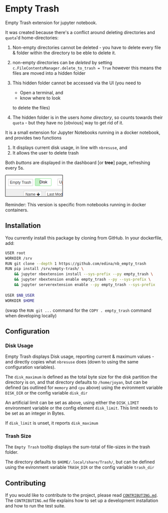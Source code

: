 # Empty Trash

Empty Trash extension for jupyter notebook.

It was created because there's a conflict around deleting directories
and `quota`'d home-directories:

1. Non-empty directories cannot be deleted - you have to delete
   every file & folder within the directory to be eble to delete it.
2. non-empty directories can be _deleted_ by setting
   `c.FileContentsManager.delete_to_trash = True`
   however this means the files are moved into a hidden folder
3. This hidden folder cannot be accessed via the UI (you need to

      * Open a terminal, and
      * know where to look
      
   to delete the files)
4. The hidden folder is in the users _home directory_, so counts towards
their `quota` - but they have no [obvious] way to get rid of it.

It is a small extension for Jupyter Notebooks running in a docker notebook, and
provides two functions

1. It displays current disk usage, in line with `nbresuse`, and
2. It allows the user to delete trash

Both _buttons_ are displayed in the dashboard [or **tree**] page,
refreshing every 5s.

![Screenshot of Empty Trash & Disk usage buttons](screenshot.png)

Reminder: This version is specific from notebooks running in docker containers.

## Installation

You currently install this package by cloning from GitHub. In your dockerfile, add:

```bash
USER root
WORKDIR /srv
RUN git clone --depth 1 https://github.com/edina/nb_empty_trash
RUN pip install /srv/empty-trash/ \
    && jupyter nbextension install --sys-prefix --py empty_trash \
    && jupyter nbextension enable empty_trash --py --sys-prefix \
    && jupyter serverextension enable --py empty_trash --sys-prefix

USER $NB_USER
WORKDIR $HOME
```
(swap the `RUN git ...` command for the `COPY . empty_trash` command when developing locally)

## Configuration

### Disk Usage

Empty Trash displays Disk usage, reporting current & maximum values - and
directly copies what `nbresuse` does (down to using the same configuration
variables).

The `disk_maximum` is defined as the total byte size for the disk partition
the directory is on, and that directory defaults to `/home/joyan`, but can
be defined (as outlined for `memory` and `cpu` above) using the evironment
variable `DISK_DIR` or the config variable `disk_dir` 

An artificial limit can be set as above, using either the `DISK_LIMIT`
environment variable or the config element `disk_limit`. This limit needs to
be set as an integer in Bytes.

If `disk_limit` is unset, it reports `disk_maximum`

### Trash Size

The `Empty Trash` tooltip displays the sum-total of file-sizes in the trash
folder.

The directory defaults to `$HOME/.local/share/Trash/`, but can be defined
using the evironment variable `TRASH_DIR` or the config variable `trash_dir` 

## Contributing

If you would like to contribute to the project, please read [`CONTRIBUTING.md`](CONTRIBUTING.md).
The `CONTRIBUTING.md` file explains how to set up a development installation
and how to run the test suite.

